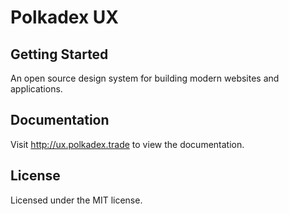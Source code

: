 # Polkadex UX

## Getting Started
An open source design system for building modern websites and applications.

## Documentation
Visit http://ux.polkadex.trade to view the documentation.

## License
Licensed under the MIT license.